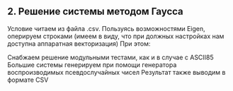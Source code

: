 ## 2. Решение системы методом Гаусса

Условие читаем из файла .csv.
Пользуясь возможностями Eigen, оперируем строками (имеем в виду, что при должных настройках нам доступна аппаратная векторизация)
При этом:

Снабжаем решение модульными тестами, как и в случае с ASCII85
Большие системы генерируем при помощи генератора воспроизводимых псевдослучайных чисел
Результат также выводим в формате CSV